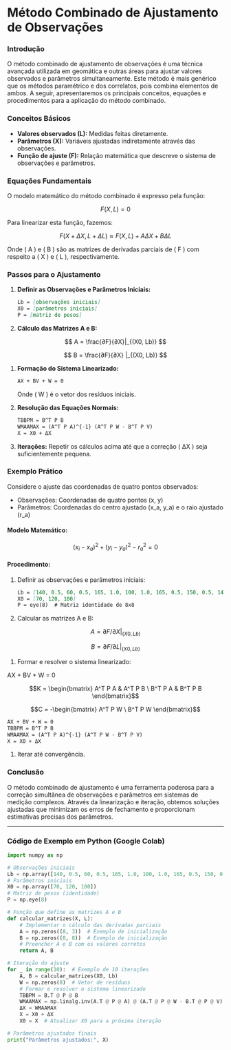 # Método Combinado de Ajustamento de Observações

### Introdução

O método combinado de ajustamento de observações é uma técnica avançada utilizada em geomática e outras áreas para ajustar valores observados e parâmetros simultaneamente. Este método é mais genérico que os métodos paramétrico e dos correlatos, pois combina elementos de ambos. A seguir, apresentaremos os principais conceitos, equações e procedimentos para a aplicação do método combinado.

### Conceitos Básicos

* **Valores observados (L):** Medidas feitas diretamente.
* **Parâmetros (X):** Variáveis ajustadas indiretamente através das observações.
* **Função de ajuste (F):** Relação matemática que descreve o sistema de observações e parâmetros.

### Equações Fundamentais

O modelo matemático do método combinado é expresso pela função:

$$F(X, L) = 0$$

Para linearizar esta função, fazemos:

$$F(X + \Delta X, L + \Delta L) \approx F(X, L) + A \Delta X + B \Delta L$$

Onde ( A ) e ( B ) são as matrizes de derivadas parciais de ( F ) com respeito a ( X ) e ( L ), respectivamente.

### Passos para o Ajustamento

1.  **Definir as Observações e Parâmetros Iniciais:**

    ```markdown
    Lb = [observações iniciais]
    X0 = [parâmetros iniciais]
    P = [matriz de pesos]
    ```
2. **Cálculo das Matrizes A e B:**

$$
A = \frac{∂F}{∂X}|_{(X0, Lb)}
$$

$$
B = \frac{∂F}{∂X} |_{(X0, Lb)}
$$

1.  **Formação do Sistema Linearizado:**

    ```markdown
    AX + BV + W = 0
    ```

    Onde ( W ) é o vetor dos resíduos iniciais.
2.  **Resolução das Equações Normais:**

    ```markdown
    TBBPM = B^T P B
    WMAAMAX = (A^T P A)^{-1} (A^T P W - B^T P V)
    X = X0 + ΔX
    ```
3. **Iterações:** Repetir os cálculos acima até que a correção ( ΔX ) seja suficientemente pequena.

### Exemplo Prático

Considere o ajuste das coordenadas de quatro pontos observados:

* Observações: Coordenadas de quatro pontos (x, y)
* Parâmetros: Coordenadas do centro ajustado (x\_a, y\_a) e o raio ajustado (r\_a)

#### Modelo Matemático:

$$(x_i - x_a)^2 + (y_i - y_a)^2 - r_a^2 = 0$$

#### Procedimento:

1.  Definir as observações e parâmetros iniciais:

    ```markdown
    Lb = [140, 0.5, 60, 0.5, 165, 1.0, 100, 1.0, 165, 0.5, 150, 0.5, 140, 1.0, 180, 1.0]
    X0 = [70, 120, 100]
    P = eye(8)  # Matriz identidade de 8x8
    ```
2. Calcular as matrizes A e B:

$$A = ∂F/∂X |_(X0, Lb)$$

$$B = ∂F/∂L |_(X0, Lb)$$

1. Formar e resolver o sistema linearizado:

AX + BV + W = 0

$$K = \begin{bmatrix} A^T P A & A^T P B \ B^T P A & B^T P B \end{bmatrix}$$

$$C = -\begin{bmatrix} A^T P W \ B^T P W \end{bmatrix}$$



```markdown
AX + BV + W = 0
TBBPM = B^T P B
WMAAMAX = (A^T P A)^{-1} (A^T P W - B^T P V)
X = X0 + ΔX
```

1. Iterar até convergência.

### Conclusão

O método combinado de ajustamento é uma ferramenta poderosa para a correção simultânea de observações e parâmetros em sistemas de medição complexos. Através da linearização e iteração, obtemos soluções ajustadas que minimizam os erros de fechamento e proporcionam estimativas precisas dos parâmetros.

***

### Código de Exemplo em Python (Google Colab)

```python
import numpy as np

# Observações iniciais
Lb = np.array([140, 0.5, 60, 0.5, 165, 1.0, 100, 1.0, 165, 0.5, 150, 0.5, 140, 1.0, 180, 1.0])
# Parâmetros iniciais
X0 = np.array([70, 120, 100])
# Matriz de pesos (identidade)
P = np.eye(8)

# Função que define as matrizes A e B
def calcular_matrizes(X, L):
    # Implementar o cálculo das derivadas parciais
    A = np.zeros((8, 3))  # Exemplo de inicialização
    B = np.zeros((8, 8))  # Exemplo de inicialização
    # Preencher A e B com os valores corretos
    return A, B

# Iteração do ajuste
for _ in range(10):  # Exemplo de 10 iterações
    A, B = calcular_matrizes(X0, Lb)
    W = np.zeros(8)  # Vetor de resíduos
    # Formar e resolver o sistema linearizado
    TBBPM = B.T @ P @ B
    WMAAMAX = np.linalg.inv(A.T @ P @ A) @ (A.T @ P @ W - B.T @ P @ V)
    ΔX = WMAAMAX
    X = X0 + ΔX
    X0 = X  # Atualizar X0 para a próxima iteração

# Parâmetros ajustados finais
print("Parâmetros ajustados:", X)
```
